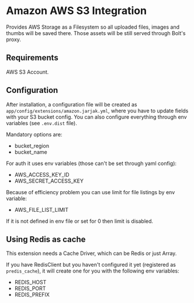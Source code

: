 Amazon AWS S3 Integration
=========================

Provides AWS Storage as a Filesystem so all uploaded files, images and thumbs will be saved there.
Those assets will be still served through Bolt's proxy.

Requirements
------------

AWS S3 Account.

Configuration
-------------

After installation, a configuration file will be created as
`app/config/extensions/amazon.jarjak.yml`, where you have to update fields with your S3 bucket config.
You can also configure everything through env variables (see `.env.dist` file).

Mandatory options are:
 - bucket_region
 - bucket_name

For auth it uses env variables (those can't be set through yaml config):
 - AWS_ACCESS_KEY_ID
 - AWS_SECRET_ACCESS_KEY
 
Because of efficiency problem you can use limit for file listings by env variable:
 - AWS_FILE_LIST_LIMIT

If it is not defined in env file or set for 0 then limit is disabled.

Using Redis as cache
--------------------
This extension needs a Cache Driver, which can be Redis or just Array. 

If you have RedisClient but you haven't configured it yet (registered as `predis_cache`), it will create one for you with the following env variables:
 - REDIS_HOST
 - REDIS_PORT
 - REDIS_PREFIX